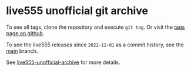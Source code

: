 # live555 unofficial git archive

To see all tags, clone the repository and execute `git tag`. Or visit the
[tags page on github](https://github.com/lengfeld/live555-unofficial-git-archive/tags).

To see the live555 releases since `2022-12-01` as a commit history, see the
[main](https://github.com/lengfeld/live555-unofficial-git-archive/commits/main)
branch.

See [live555-unofficial-archive](https://lengfeld.github.io/live555-unofficial-archive/)
for more details.
